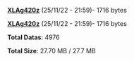 [**XLAg420z**](/data/XLAg420z.txt) (25/11/22 - 21:59)- 1716 bytes

[**XLAg420z**](/data/XLAg420z.txt) (25/11/22 - 21:59)- 1716 bytes

**Total Datas**: 4976

**Total Size**: 27.70 MB / 27.7 MB